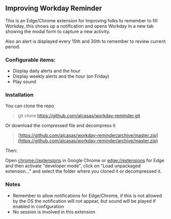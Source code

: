 ## Improving Workday Reminder

This is an Edge/Chrome extension for Improving folks to remember to fill Workday, this shows up a notification and opens Workday in a new tab showing the modal form to capture a new activity.

Also an alert is displayed every 15th and 30th to remember to review current period.

### Configurable items:

- Display daily alerts and the hour
- Display weekly alerts and the hour (on Friday)
- Play sound

### Installation

You can clone the repo

> git clone https://github.com/alcasas/workday-reminder.git

Or download the compressed file and decompress it

> [https://github.com/alcasas/workday-reminder/archive/master.zip](https://github.com/alcasas/workday-reminder/archive/master.zip)

Then:

Open [chrome://extensions](chrome://extensions) in Google Chrome or [edge://extensions](edge://extensions) for Edge and then activate "developer mode", click on "Load unpackaged extension..." and select the folder where you cloned it or decompressed it.

### Notes

- Remember to allow notifications for Edge/Chrome, if this is not allowed by the OS the notification will not appear, but sound will be played if enabled in configuration
- No session is involved in this extension
